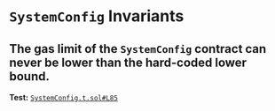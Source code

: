 # `SystemConfig` Invariants

## The gas limit of the `SystemConfig` contract can never be lower than the hard-coded lower bound.
**Test:** [`SystemConfig.t.sol#L85`](../test/invariants/SystemConfig.t.sol#L85)

